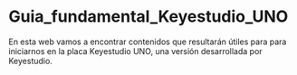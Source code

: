 # Guia_fundamental_Keyestudio_UNO
En esta web vamos a encontrar contenidos que resultarán útiles para para iniciarnos en la placa Keyestudio UNO, una versión desarrollada por Keyestudio.
